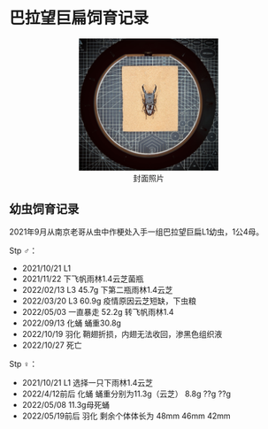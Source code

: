 # 巴拉望巨扁饲育记录

<div align=center><img width="50%" src=".pic/IMG_0041.JPG"/></div>

<div align="center">封面照片</div>

## 幼虫饲育记录

2021年9月从南京老哥从虫中作梗处入手一组巴拉望巨扁L1幼虫，1公4母。

Stp ♂：
+ 2021/10/21 L1 
+ 2021/11/22 下飞帆雨林1.4云芝菌瓶
+ 2022/02/13 L3 45.7g 下第二瓶雨林1.4云芝
+ 2022/03/20 L3 60.9g 疫情原因云芝短缺，下虫粮 
+ 2022/05/03 一直暴走 52.2g 转飞帆雨林1.4
+ 2022/09/13 化蛹 蛹重30.8g
+ 2022/10/19 羽化 鞘翅折损，内翅无法收回，渗黑色组织液
+ 2022/10/27 死亡

Stp ♀：
+ 2021/10/21 L1 选择一只下雨林1.4云芝
+ 2022/4/12前后 化蛹 蛹重分别为11.3g（云芝） 8.8g ??g ??g
+ 2022/05/08 11.3g母死蛹
+ 2022/05/19前后 羽化 剩余个体体长为 48mm 46mm 42mm
